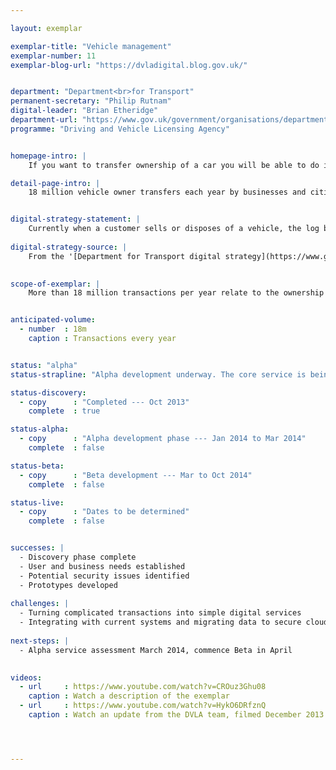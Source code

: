 ```yaml
---

layout: exemplar

exemplar-title: "Vehicle management"
exemplar-number: 11
exemplar-blog-url: "https://dvladigital.blog.gov.uk/"


department: "Department<br>for Transport"
permanent-secretary: "Philip Rutnam"
digital-leader: "Brian Etheridge"
department-url: "https://www.gov.uk/government/organisations/department-for-transport"
programme: "Driving and Vehicle Licensing Agency"


homepage-intro: |
    If you want to transfer ownership of a car you will be able to do it yourself online or using an intermediary

detail-page-intro: |
    18 million vehicle owner transfers each year by businesses and citizens


digital-strategy-statement: |
    Currently when a customer sells or disposes of a vehicle, the log book needs to be posted to DVLA to be updated. We will digitise this process so it can be carried out self-service or through an intermediary.
    
digital-strategy-source: |
    From the '[Department for Transport digital strategy](https://www.gov.uk/government/publications/department-for-transport-digital-strategy)' – December 2012
    

scope-of-exemplar: |
    More than 18 million transactions per year relate to the ownership and status of vehicles (eg death of owner, purchase / destruction / export of car). A further 1.6m transactions related to personalised registration (eg buying the number plate, transferring it to another car, etc). The exemplar was scoped as all large vehicle transactions except those affected by abolishing the tax disc and those already highly digitised. Discovery revealed that easily digitisable activity falls into 3 domains – vehicle ownership / status, personalised registration and data sharing – all 3 depend on good vehicle records.


anticipated-volume:
  - number  : 18m
    caption : Transactions every year


status: "alpha"
status-strapline: "Alpha development underway. The core service is being planned and designed, along with [exemplar number 10: Personalised registrations](/transformation/personalised-number-plates)."

status-discovery:
  - copy      : "Completed --- Oct 2013"
    complete  : true

status-alpha:
  - copy      : "Alpha development phase --- Jan 2014 to Mar 2014"
    complete  : false

status-beta:
  - copy      : "Beta development --- Mar to Oct 2014"
    complete  : false

status-live:
  - copy      : "Dates to be determined"
    complete  : false


successes: |
  - Discovery phase complete
  - User and business needs established
  - Potential security issues identified
  - Prototypes developed
  
challenges: |
  - Turning complicated transactions into simple digital services
  - Integrating with current systems and migrating data to secure cloud environment
  
next-steps: |
  - Alpha service assessment March 2014, commence Beta in April
  

videos:
  - url     : https://www.youtube.com/watch?v=CROuz3Ghu08
    caption : Watch a description of the exemplar
  - url     : https://www.youtube.com/watch?v=HykO6DRfznQ
    caption : Watch an update from the DVLA team, filmed December 2013




---
```





